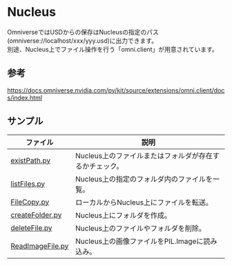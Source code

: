 # Nucleus

OmniverseではUSDからの保存はNucleusの指定のパス(omniverse://localhost/xxx/yyy.usd)に出力できます。    
別途、Nucleus上でファイル操作を行う「omni.client」が用意されています。     


## 参考

https://docs.omniverse.nvidia.com/py/kit/source/extensions/omni.client/docs/index.html

## サンプル

|ファイル|説明|     
|---|---|     
|[existPath.py](./existPath.py)|Nucleus上のファイルまたはフォルダが存在するかチェック。|     
|[listFiles.py](./listFiles.py)|Nucleus上の指定のフォルダ内のファイルを一覧。|     
|[FileCopy.py](./FileCopy.py)|ローカルからNucleus上にファイルを転送。|     
|[createFolder.py](./createFolder.py)|Nucleus上にフォルダを作成。|     
|[deleteFile.py](./deleteFile.py)|Nucleus上のファイルやフォルダを削除。|     
|[ReadImageFile.py](./ReadImageFile.py)|Nucleus上の画像ファイルをPIL.Imageに読み込み。|     

